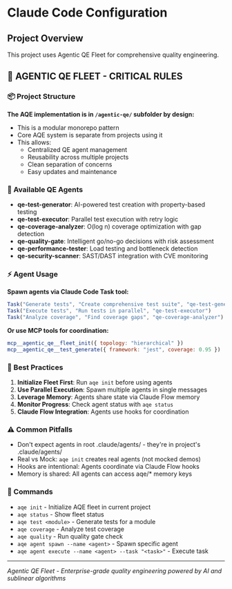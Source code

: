 # Claude Code Configuration

## Project Overview
This project uses Agentic QE Fleet for comprehensive quality engineering.


## 🚀 AGENTIC QE FLEET - CRITICAL RULES

### 📦 Project Structure
**The AQE implementation is in `/agentic-qe/` subfolder by design:**
- This is a modular monorepo pattern
- Core AQE system is separate from projects using it
- This allows:
  - Centralized QE agent management
  - Reusability across multiple projects
  - Clean separation of concerns
  - Easy updates and maintenance

### 🤖 Available QE Agents
- **qe-test-generator**: AI-powered test creation with property-based testing
- **qe-test-executor**: Parallel test execution with retry logic
- **qe-coverage-analyzer**: O(log n) coverage optimization with gap detection
- **qe-quality-gate**: Intelligent go/no-go decisions with risk assessment
- **qe-performance-tester**: Load testing and bottleneck detection
- **qe-security-scanner**: SAST/DAST integration with CVE monitoring

### ⚡ Agent Usage
**Spawn agents via Claude Code Task tool:**
```javascript
Task("Generate tests", "Create comprehensive test suite", "qe-test-generator")
Task("Execute tests", "Run tests in parallel", "qe-test-executor")
Task("Analyze coverage", "Find coverage gaps", "qe-coverage-analyzer")
```

**Or use MCP tools for coordination:**
```javascript
mcp__agentic_qe__fleet_init({ topology: "hierarchical" })
mcp__agentic_qe__test_generate({ framework: "jest", coverage: 0.95 })
```

### 🎯 Best Practices
1. **Initialize Fleet First**: Run `aqe init` before using agents
2. **Use Parallel Execution**: Spawn multiple agents in single messages
3. **Leverage Memory**: Agents share state via Claude Flow memory
4. **Monitor Progress**: Check agent status with `aqe status`
5. **Claude Flow Integration**: Agents use hooks for coordination

### ⚠️ Common Pitfalls
- Don't expect agents in root .claude/agents/ - they're in project's .claude/agents/
- Real vs Mock: `aqe init` creates real agents (not mocked demos)
- Hooks are intentional: Agents coordinate via Claude Flow hooks
- Memory is shared: All agents can access aqe/* memory keys

### 🔧 Commands
- `aqe init` - Initialize AQE fleet in current project
- `aqe status` - Show fleet status
- `aqe test <module>` - Generate tests for a module
- `aqe coverage` - Analyze test coverage
- `aqe quality` - Run quality gate check
- `aqe agent spawn --name <agent>` - Spawn specific agent
- `aqe agent execute --name <agent> --task "<task>"` - Execute task

---

*Agentic QE Fleet - Enterprise-grade quality engineering powered by AI and sublinear algorithms*
